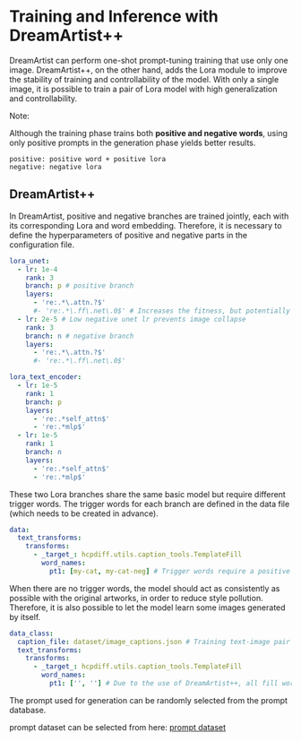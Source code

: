 # Training and Inference with DreamArtist++

DreamArtist can perform one-shot prompt-tuning training that use only one image. 
DreamArtist++, on the other hand, adds the Lora module to improve the stability of training and controllability of the model.
With only a single image, it is possible to train a pair of Lora model with high generalization and controllability.

Note:

Although the training phase trains both **positive and negative words**, using only positive prompts in the generation phase yields better results.
```
positive: positive word + positive lora
negative: negative lora
```

## DreamArtist++
In DreamArtist, positive and negative branches are trained jointly, each with its corresponding Lora and word embedding.
Therefore, it is necessary to define the hyperparameters of positive and negative parts in the configuration file.

```yaml
lora_unet:
  - lr: 1e-4
    rank: 3
    branch: p # positive branch
    layers:
      - 're:.*\.attn.?$'
      #- 're:.*\.ff\.net\.0$' # Increases the fitness, but potentially reduces generalizability and controllability
  - lr: 2e-5 # Low negative unet lr prevents image collapse
    rank: 3
    branch: n # negative branch
    layers:
      - 're:.*\.attn.?$'
      #- 're:.*\.ff\.net\.0$'

lora_text_encoder:
  - lr: 1e-5
    rank: 1
    branch: p
    layers:
      - 're:.*self_attn$'
      - 're:.*mlp$'
  - lr: 1e-5
    rank: 1
    branch: n
    layers:
      - 're:.*self_attn$'
      - 're:.*mlp$'
```

These two Lora branches share the same basic model but require different trigger words. 
The trigger words for each branch are defined in the data file (which needs to be created in advance).
```yaml
data:
  text_transforms:
    transforms:
      - _target_: hcpdiff.utils.caption_tools.TemplateFill
        word_names:
          pt1: [my-cat, my-cat-neg] # Trigger words require a positive or negative pair
```

When there are no trigger words, the model should act as consistently as possible with the original artworks,
in order to reduce style pollution.
Therefore, it is also possible to let the model learn some images generated by itself.
```yaml
data_class:
  caption_file: dataset/image_captions.json # Training text-image pair
  text_transforms:
    transforms:
      - _target_: hcpdiff.utils.caption_tools.TemplateFill
        word_names:
          pt1: ['', ''] # Due to the use of DreamArtist++, all fill words need to be positive and negative pairs.
```
The prompt used for generation can be randomly selected from the prompt database.

prompt dataset can be selected from here: [prompt dataset](https://huggingface.co/datasets/7eu7d7/HCP-Diffusion-datas/tree/main)